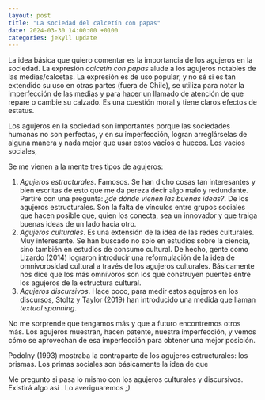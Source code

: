 ```yaml
---
layout: post
title: "La sociedad del calcetín con papas"
date: 2024-03-30 14:00:00 +0100
categories: jekyll update
---
```


La idea básica que quiero comentar es la importancia de los agujeros en la sociedad. La expresión *calcetín con papas* alude a los agujeros notables de las medias/calcetas. La expresión es de uso popular, y no sé si es tan extendido su uso en otras partes (fuera de Chile), se utiliza para notar la imperfección de las medias y para hacer un llamado de atención de que repare o cambie su calzado. Es una cuestión moral y tiene claros efectos de estatus. 

Los agujeros en la sociedad son importantes porque las sociedades humanas no son perfectas, y en su imperfección, logran arreglárselas de alguna manera y nada mejor que usar estos vacíos o huecos. Los vacíos sociales, 

Se me vienen a la mente tres tipos de agujeros:

1. *Agujeros estructurales*. Famosos. Se han dicho cosas tan interesantes y bien escritas de esto que me da pereza decir algo malo y redundante. Partiré con una pregunta: *¿de dónde vienen las buenas ideas?*. De los agujeros estructurales. Son la falta de vínculos entre grupos sociales que hacen posible que, quien los conecta, sea un innovador y que traiga buenas ideas de un lado hacia otro.
2. *Agujeros culturales*. Es una extensión de la idea de las redes culturales. Muy interesante. Se han buscado no solo en estudios sobre la ciencia, sino también en estudios de consumo cultural. De hecho, gente como Lizardo (2014) lograron introducir una reformulación de la idea de omnivorosidad cultural a través de los agujeros culturales. Básicamente nos dice que los más omnívoros son los que construyen puentes entre los agujeros de la estructura cultural. 
3. *Agujeros discursivos*. Hace poco, para medir estos agujeros en los discursos, Stoltz y Taylor (2019) han introducido una medida que llaman *textual spanning*.

No me sorprende que tengamos más y que a futuro encontremos otros más. Los agujeros muestran, hacen patente, nuestra imperfección, y vemos cómo se aprovechan de esa imperfección para obtener una mejor posición. 

Podolny (1993) mostraba la contraparte de los agujeros estructurales: los prismas. Los primas sociales son básicamente la idea de que 

Me pregunto si pasa lo mismo con los agujeros culturales y discursivos. Existirá algo así . Lo averiguaremos *;)*